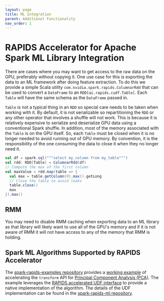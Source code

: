 ```yaml
---
layout: page
title: ML Integration
parent: Additional Functionality
nav_order: 1
---
```

# RAPIDS Accelerator for Apache Spark ML Library Integration

There are cases where you may want to get access to the raw data on the GPU, preferably without
copying it. One use case for this is exporting the data to an ML framework after doing feature
extraction. To do this we provide a simple Scala utility `com.nvidia.spark.rapids.ColumnarRdd` that can
be used to convert a `DataFrame` to an `RDD[ai.rapids.cudf.Table]`. Each `Table` will have the same
schema as the `DataFrame` passed in.

`Table` is not a typical thing in an `RDD` so special care needs to be taken when working with it.
By default, it is not serializable so repartitioning the `RDD` or any other operator that involves
a shuffle will not work. This is because it is relatively expensive to serialize and
deserialize GPU data using a conventional Spark shuffle. In addition, most of the memory associated
with the `Table` is on the GPU itself. So, each `Table` must be closed when it is no longer needed
to avoid running out of GPU memory. By convention, it is the responsibility of the one consuming
the data to close it when they no longer need it.

```scala
val df = spark.sql("""select my_column from my_table""")
val rdd: RDD[Table] = ColumnarRdd(df)
// Compute the max of the first column
val maxValue = rdd.map(table => {
  val max = table.getColumn(0).max().getLong
  // Close the table to avoid leaks
  table.close()
  max
}).max()
```

## RMM
You may need to disable RMM caching when exporting data to an ML library as that library
will likely want to use all of the GPU's memory and if it is not aware of RMM it will not have
access to any of the memory that RMM is holding.

## Spark ML Algorithms Supported by RAPIDS Accelerator

The [spark-rapids-examples repository](https://github.com/NVIDIA/spark-rapids-examples) provides a
[working example](https://github.com/NVIDIA/spark-rapids-examples/tree/branch-22.12/examples/ML+DL-Examples/Spark-cuML/pca)
of accelerating the `transform` API for
[Principal Component Analysis (PCA)](https://spark.apache.org/docs/latest/mllib-dimensionality-reduction#principal-component-analysis-pca).
The example leverages the [RAPIDS accelerated UDF interface](rapids-udfs.md) to provide a native
implementation of the algorithm. The details of the UDF implementation can be found in the
[spark-rapids-ml repository](https://github.com/NVIDIA/spark-rapids-ml).
